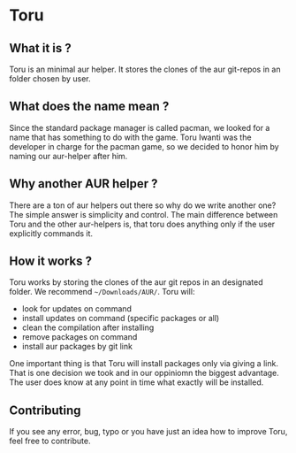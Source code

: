 # Toru

## What it is ?

Toru is an minimal aur helper. It stores the clones of the aur git-repos in an folder chosen by user.

## What does the name mean ?

Since the standard package manager is called pacman, we looked for a name that has something to do with the game. Toru Iwanti was the developer in charge for the pacman game, so we decided to honor him by naming our aur-helper after him.

## Why another AUR helper ?

There are a ton of aur helpers out there so why do we write another one? The simple answer is simplicity and control. The main difference between Toru and the other aur-helpers is, that toru does anything only if the user explicitly commands it.

## How it works ?

Toru works by storing the clones of the aur git repos in an designated folder. We recommend `~/Downloads/AUR/`.
Toru will:
- look for updates on command
- install updates on command (specific packages or all)
- clean the compilation after installing
- remove packages on command
- install aur packages by git link

One important thing is that Toru will install packages only via giving a link. That is one decision we took and in our oppiniomn the biggest advantage. The user does know at any point in time what exactly will be installed.

## Contributing

If you see any error, bug, typo or you have just an idea how to improve Toru, feel free to contribute.
